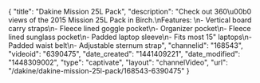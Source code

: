 {
    "title": "Dakine Mission 25L Pack",
    "description": "Check out 360\u00b0 views of the 2015 Mission 25L Pack in Birch.\nFeatures: \n- Vertical board carry straps\n- Fleece lined goggle pocket\n- Organizer pocket\n- Fleece lined sunglass pocket\n- Padded laptop sleeve\n- Fits most 15\" laptops\n- Padded waist belt\n- Adjustable sternum strap",
    "channelid": "168543",
    "videoid": "6390475",
    "date_created": "1441409221",
    "date_modified": "1448309002",
    "type": "captivate",
    "layout": "channelVideo",
    "url": "\/dakine\/dakine-mission-25l-pack\/168543-6390475"
}